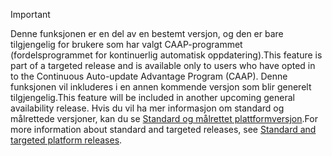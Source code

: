 > [!IMPORTANT]
> <span data-ttu-id="7c330-101">Denne funksjonen er en del av en bestemt versjon, og den er bare tilgjengelig for brukere som har valgt CAAP-programmet (fordelsprogrammet for kontinuerlig automatisk oppdatering).</span><span class="sxs-lookup"><span data-stu-id="7c330-101">This feature is part of a targeted release and is available only to users who have opted in to the Continuous Auto-update Advantage Program (CAAP).</span></span> <span data-ttu-id="7c330-102">Denne funksjonen vil inkluderes i en annen kommende versjon som blir generelt tilgjengelig.</span><span class="sxs-lookup"><span data-stu-id="7c330-102">This feature will be included in another upcoming general availability release.</span></span> <span data-ttu-id="7c330-103">Hvis du vil ha mer informasjon om standard og målrettede versjoner, kan du se [Standard og målrettet plattformversjon](../../fin-and-ops/get-started/public-preview-releases.md).</span><span class="sxs-lookup"><span data-stu-id="7c330-103">For more information about standard and targeted releases, see [Standard and targeted platform releases](../../fin-and-ops/get-started/public-preview-releases.md).</span></span>
